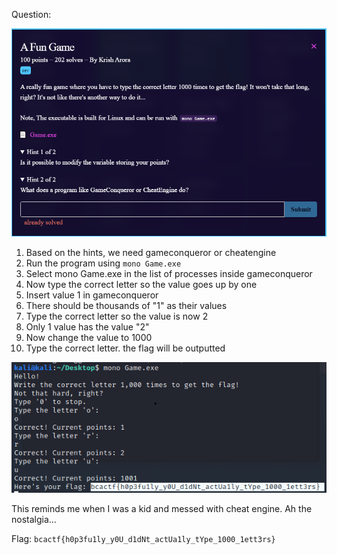 Question: 

![](https://github.com/MyNameIsZxM/CTF-Writeups/blob/main/2021/BCATCF%202.0/Rev/A%20Fun%20Game/Question.png)

1. Based on the hints, we need gameconqueror or cheatengine
2. Run the program using `mono Game.exe`
3. Select mono Game.exe in the list of processes inside gameconqueror
4. Now type the correct letter so the value goes up by one
5. Insert value 1 in gameconqueror
6. There should be thousands of "1" as their values
7. Type the correct letter so the value is now 2
8. Only 1 value has the value "2"
9. Now change the value to 1000
10. Type the correct letter. the flag will be outputted

![](https://github.com/MyNameIsZxM/CTF-Writeups/blob/main/2021/BCATCF%202.0/Rev/A%20Fun%20Game/image.png)

This reminds me when I was a kid and messed with cheat engine. Ah the nostalgia...

Flag: `bcactf{h0p3fu1ly_y0U_d1dNt_actUa1ly_tYpe_1000_1ett3rs}`

